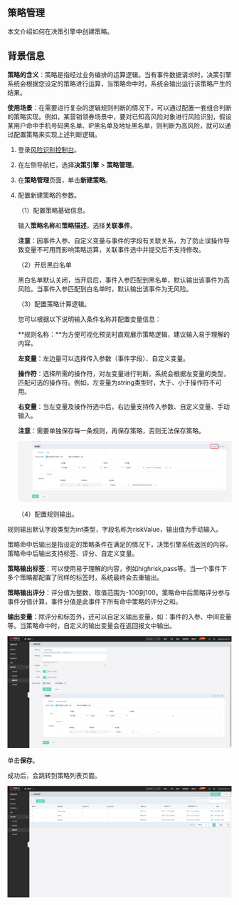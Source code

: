 ## 策略管理

本文介绍如何在决策引擎中创建策略。

## 背景信息

**策略的含义**：策略是指经过业务编排的运算逻辑。当有事件数据请求时，决策引擎系统会根据您设定的策略进行运算，当策略命中时，系统会输出运行该策略产生的结果。

**使用场景**：在需要进行复杂的逻辑规则判断的情况下，可以通过配置一套组合判断的策略实现。例如，某营销领券场景中，要对已知高风险对象进行风险识别，假设某用户命中手机号码黑名单、IP黑名单及地址黑名单，则判断为高风险，就可以通过配置策略来实现上述判断逻辑。

1. 登录[风险识别控制台](https://bri-console.jdcloud.com/fieldManagement)。

2. 在左侧导航栏，选择**决策引擎** > **策略管理**。

3. 在**策略管理**页面，单击**新建策略**。

4. 配置新建策略的参数。

   （1）配置策略基础信息。

   输入**策略名称**和**策略描述**，选择**关联事件**。

   **注意**：因事件入参、自定义变量与事件的字段有关联关系，为了防止误操作导致变量不可用而影响策略运算，关联事件选中并提交后不支持修改。

   （2）开启黑白名单

   黑白名单默认关闭，当开启后，事件入参匹配到黑名单，默认输出该事件为高风险。当事件入参匹配到白名单时，默认输出该事件为无风险。

   （3）配置策略计算逻辑。

   您可以根据以下说明输入条件名称并配置变量信息：

   **规则名称：**为方便可视化预览时直观展示策略逻辑，建议输入易于理解的内容。

   **左变量**：左边量可以选择传入参数（事件字段）、自定义变量。

   **操作符**：选择所需的操作符，对左变量进行判断。系统会根据左变量的类型，匹配可选的操作符。例如，左变量为string类型时，大于、小于操作符不可用。

   **右变量**：当左变量及操作符选中后，右边量支持传入参数、自定义变量、手动输入。

   **注意**：需要单独保存每一条规则，再保存策略，否则无法保存策略。

   ![image](../../../../image/Risk-Detection/savestrategy.png)

   （4）配置规则输出。

​             规则输出默认字段类型为int类型，字段名称为riskValue，输出值为手动输入。

​              策略命中后输出是指设定的策略条件在满足的情况下，决策引擎系统返回的内容。策略命中后输出支持标签、评分、自定义变量。

​          **策略输出标签**：可以使用易于理解的内容，例如highrisk,pass等。当一个事件下多个策略都配置了同样的标签时，系统最终会去重输出。

​          **策略输出评分**：评分值为整数，取值范围为-100到100。策略命中后策略评分参与事件分值计算，事件分值是此事件下所有命中策略的评分之和。

​          **输出变量**：除评分和标签外，还可以自定义输出变量，如：事件的入参、中间变量等。当策略命中时，自定义的输出变量会在返回报文中输出。

![image](../../../../image/Risk-Detection/addstrategy.png)

单击**保存**。

成功后，会跳转到策略列表页面。

![image](../../../../image/Risk-Detection/strategylist.png)